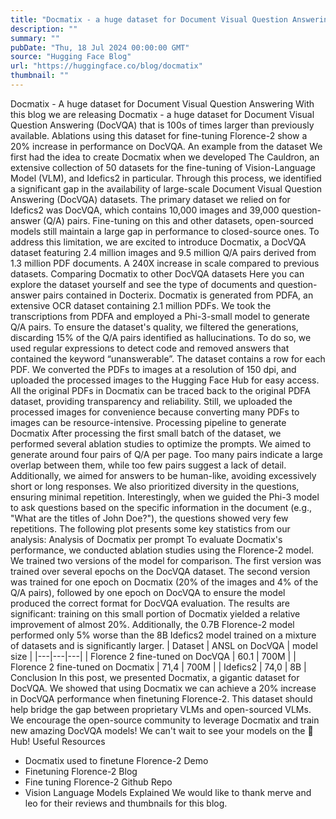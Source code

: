 ```yaml
---
title: "Docmatix - a huge dataset for Document Visual Question Answering"
description: ""
summary: ""
pubDate: "Thu, 18 Jul 2024 00:00:00 GMT"
source: "Hugging Face Blog"
url: "https://huggingface.co/blog/docmatix"
thumbnail: ""
---
```


Docmatix - A huge dataset for Document Visual Question Answering
With this blog we are releasing Docmatix - a huge dataset for Document Visual Question Answering (DocVQA) that is 100s of times larger than previously available. Ablations using this dataset for fine-tuning Florence-2 show a 20% increase in performance on DocVQA.
An example from the dataset
We first had the idea to create Docmatix when we developed The Cauldron, an extensive collection of 50 datasets for the fine-tuning of Vision-Language Model (VLM), and Idefics2 in particular. Through this process, we identified a significant gap in the availability of large-scale Document Visual Question Answering (DocVQA) datasets. The primary dataset we relied on for Idefics2 was DocVQA, which contains 10,000 images and 39,000 question-answer (Q/A) pairs. Fine-tuning on this and other datasets, open-sourced models still maintain a large gap in performance to closed-source ones. To address this limitation, we are excited to introduce Docmatix, a DocVQA dataset featuring 2.4 million images and 9.5 million Q/A pairs derived from 1.3 million PDF documents. A 240X increase in scale compared to previous datasets.
Comparing Docmatix to other DocVQA datasets
Here you can explore the dataset yourself and see the type of documents and question-answer pairs contained in Docterix.
Docmatix is generated from PDFA, an extensive OCR dataset containing 2.1 million PDFs. We took the transcriptions from PDFA and employed a Phi-3-small model to generate Q/A pairs. To ensure the dataset's quality, we filtered the generations, discarding 15% of the Q/A pairs identified as hallucinations. To do so, we used regular expressions to detect code and removed answers that contained the keyword “unanswerable”. The dataset contains a row for each PDF. We converted the PDFs to images at a resolution of 150 dpi, and uploaded the processed images to the Hugging Face Hub for easy access. All the original PDFs in Docmatix can be traced back to the original PDFA dataset, providing transparency and reliability. Still, we uploaded the processed images for convenience because converting many PDFs to images can be resource-intensive.
Processing pipeline to generate Docmatix
After processing the first small batch of the dataset, we performed several ablation studies to optimize the prompts. We aimed to generate around four pairs of Q/A per page. Too many pairs indicate a large overlap between them, while too few pairs suggest a lack of detail. Additionally, we aimed for answers to be human-like, avoiding excessively short or long responses. We also prioritized diversity in the questions, ensuring minimal repetition. Interestingly, when we guided the Phi-3 model to ask questions based on the specific information in the document (e.g., "What are the titles of John Doe?"), the questions showed very few repetitions. The following plot presents some key statistics from our analysis:
Analysis of Docmatix per prompt
To evaluate Docmatix's performance, we conducted ablation studies using the Florence-2 model. We trained two versions of the model for comparison. The first version was trained over several epochs on the DocVQA dataset. The second version was trained for one epoch on Docmatix (20% of the images and 4% of the Q/A pairs), followed by one epoch on DocVQA to ensure the model produced the correct format for DocVQA evaluation. The results are significant: training on this small portion of Docmatix yielded a relative improvement of almost 20%. Additionally, the 0.7B Florence-2 model performed only 5% worse than the 8B Idefics2 model trained on a mixture of datasets and is significantly larger.
| Dataset | ANSL on DocVQA | model size |
|---|---|---|
| Florence 2 fine-tuned on DocVQA | 60.1 | 700M |
| Florence 2 fine-tuned on Docmatix | 71,4 | 700M |
| Idefics2 | 74,0 | 8B |
Conclusion
In this post, we presented Docmatix, a gigantic dataset for DocVQA. We showed that using Docmatix we can achieve a 20% increase in DocVQA performance when finetuning Florence-2. This dataset should help bridge the gap between proprietary VLMs and open-sourced VLMs. We encourage the open-source community to leverage Docmatix and train new amazing DocVQA models! We can't wait to see your models on the 🤗 Hub!
Useful Resources
- Docmatix used to finetune Florence-2 Demo
- Finetuning Florence-2 Blog
- Fine tuning Florence-2 Github Repo
- Vision Language Models Explained
We would like to thank merve and leo for their reviews and thumbnails for this blog.